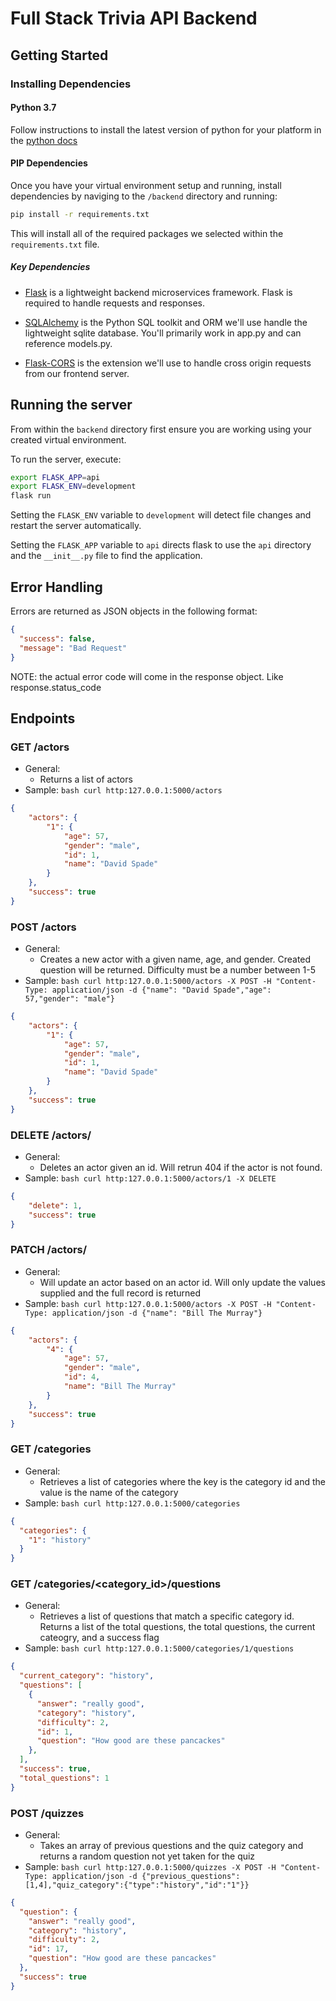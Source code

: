 # Full Stack Trivia API Backend

## Getting Started

### Installing Dependencies

#### Python 3.7

Follow instructions to install the latest version of python for your platform in the [python docs](https://docs.python.org/3/using/unix.html#getting-and-installing-the-latest-version-of-python)


#### PIP Dependencies

Once you have your virtual environment setup and running, install dependencies by naviging to the `/backend` directory and running:

```bash
pip install -r requirements.txt
```

This will install all of the required packages we selected within the `requirements.txt` file.

##### Key Dependencies

- [Flask](http://flask.pocoo.org/)  is a lightweight backend microservices framework. Flask is required to handle requests and responses.

- [SQLAlchemy](https://www.sqlalchemy.org/) is the Python SQL toolkit and ORM we'll use handle the lightweight sqlite database. You'll primarily work in app.py and can reference models.py. 

- [Flask-CORS](https://flask-cors.readthedocs.io/en/latest/#) is the extension we'll use to handle cross origin requests from our frontend server. 

## Running the server

From within the `backend` directory first ensure you are working using your created virtual environment.

To run the server, execute:

```bash
export FLASK_APP=api
export FLASK_ENV=development
flask run
```

Setting the `FLASK_ENV` variable to `development` will detect file changes and restart the server automatically.

Setting the `FLASK_APP` variable to `api` directs flask to use the `api` directory and the `__init__.py` file to find the application. 


## Error Handling

Errors are returned as JSON objects in the following format:

```json
{
  "success": false,
  "message": "Bad Request"
}
```

NOTE: the actual error code will come in the response object. Like response.status_code

## Endpoints


### GET /actors
- General:
  - Returns a list of actors
- Sample: ```bash curl http:127.0.0.1:5000/actors ```
```json
{
    "actors": {
        "1": {
            "age": 57,
            "gender": "male",
            "id": 1,
            "name": "David Spade"
        }
    },
    "success": true
}

```

### POST /actors
- General:
  - Creates a new actor with a given name, age, and gender. Created question will be returned. Difficulty must be a number between 1-5
- Sample: ```bash curl http:127.0.0.1:5000/actors -X POST -H "Content-Type: application/json -d {"name": "David Spade","age": 57,"gender": "male"} ```
```json
{
    "actors": {
        "1": {
            "age": 57,
            "gender": "male",
            "id": 1,
            "name": "David Spade"
        }
    },
    "success": true
}

```

### DELETE /actors/<actor-id>
- General:
  - Deletes an actor given an id. Will retrun 404 if the actor is not found. 
- Sample: ```bash curl http:127.0.0.1:5000/actors/1 -X DELETE ```
```json
{
    "delete": 1,
    "success": true
}
```

### PATCH /actors/<actor-id>
- General:
  - Will update an actor based on an actor id. Will only update the values supplied and the full record is returned
- Sample: ```bash curl http:127.0.0.1:5000/actors -X POST -H "Content-Type: application/json -d {"name": "Bill The Murray"} ```
```json
{
    "actors": {
        "4": {
            "age": 57,
            "gender": "male",
            "id": 4,
            "name": "Bill The Murray"
        }
    },
    "success": true
}

```

### GET /categories
- General:
  - Retrieves a list of categories where the key is the category id and the value is the name of the category
- Sample: ```bash curl http:127.0.0.1:5000/categories ```
```json
{
  "categories": {
    "1": "history"
  }
}

```

### GET /categories/<category_id>/questions
- General:
  - Retrieves a list of questions that match a specific category id. Returns a list of the total questions, the total questions, the current cateogry, and a success flag
- Sample: ```bash curl http:127.0.0.1:5000/categories/1/questions ```
```json
{
  "current_category": "history", 
  "questions": [
    {
      "answer": "really good", 
      "category": "history", 
      "difficulty": 2, 
      "id": 1, 
      "question": "How good are these pancackes"
    }, 
  ], 
  "success": true, 
  "total_questions": 1
}
```

### POST /quizzes
- General:
  - Takes an array of previous questions and the quiz category and returns a random question not yet taken for the quiz
- Sample: ```bash curl http:127.0.0.1:5000/quizzes -X POST -H "Content-Type: application/json -d {"previous_questions":[1,4],"quiz_category":{"type":"history","id":"1"}} ```

```json
{
  "question": {
    "answer": "really good", 
    "category": "history", 
    "difficulty": 2, 
    "id": 17, 
    "question": "How good are these pancackes"
  }, 
  "success": true
}
```


